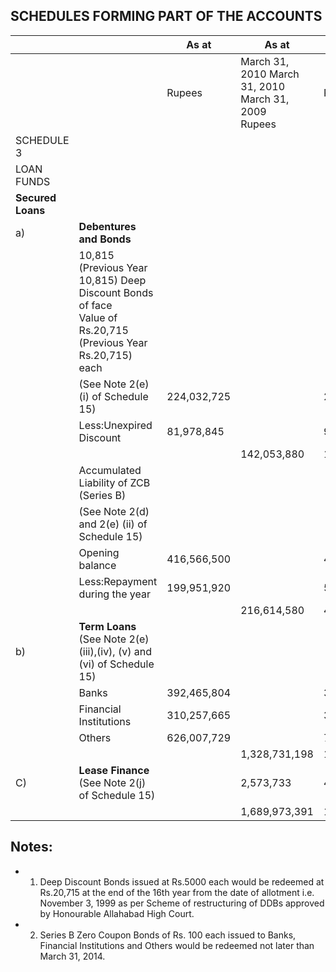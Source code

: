 ## SCHEDULES FORMING PART OF THE ACCOUNTS

|                      |                                                                                                                | As at       | As at                                                  | As at         |
|----------------------|----------------------------------------------------------------------------------------------------------------|-------------|--------------------------------------------------------|---------------|
|                      |                                                                                                                | Rupees      | March 31, 2010 March 31, 2010 March 31, 2009<br>Rupees | Rupees        |
| SCHEDULE 3           |                                                                                                                |             |                                                        |               |
| LOAN FUNDS           |                                                                                                                |             |                                                        |               |
| <b>Secured Loans</b> |                                                                                                                |             |                                                        |               |
| a)                   | <b>Debentures and Bonds</b>                                                                                    |             |                                                        |               |
|                      | 10,815 (Previous Year 10,815) Deep Discount Bonds of face<br>Value of Rs.20,715 (Previous Year Rs.20,715) each |             |                                                        |               |
|                      | (See Note 2(e) (i) of Schedule 15)                                                                             | 224,032,725 |                                                        | 224,032,725   |
|                      | Less:Unexpired Discount                                                                                        | 81,978,845  |                                                        | 93,107,488    |
|                      |                                                                                                                |             | 142,053,880                                            | 130,925,237   |
|                      | Accumulated Liability of ZCB (Series B)                                                                        |             |                                                        |               |
|                      | (See Note 2(d) and 2(e) (ii) of Schedule 15)                                                                   |             |                                                        |               |
|                      | Opening balance                                                                                                | 416,566,500 |                                                        | 472,108,700   |
|                      | Less:Repayment during the year                                                                                 | 199,951,920 |                                                        | 55,542,200    |
|                      |                                                                                                                |             | 216,614,580                                            | 416,566,500   |
| b)                   | <b>Term Loans</b> (See Note 2(e) (iii),(iv), (v) and (vi) of Schedule 15)                                      |             |                                                        |               |
|                      | Banks                                                                                                          | 392,465,804 |                                                        | 392,465,804   |
|                      | Financial Institutions                                                                                         | 310,257,665 |                                                        | 310,257,665   |
|                      | Others                                                                                                         | 626,007,729 |                                                        | 726,007,729   |
|                      |                                                                                                                |             | 1,328,731,198                                          | 1,428,731,198 |
| C)                   | <b>Lease Finance</b> (See Note 2(j) of Schedule 15)                                                            |             | 2,573,733                                              | 4,829,599     |
|                      |                                                                                                                |             | 1,689,973,391                                          | 1,981,052,534 |

## Notes:

- 1. Deep Discount Bonds issued at Rs.5000 each would be redeemed at Rs.20,715 at the end of the 16th year from the date of allotment i.e. November 3, 1999 as per Scheme of restructuring of DDBs approved by Honourable Allahabad High Court.
- 2. Series B Zero Coupon Bonds of Rs. 100 each issued to Banks, Financial Institutions and Others would be redeemed not later than March 31, 2014.